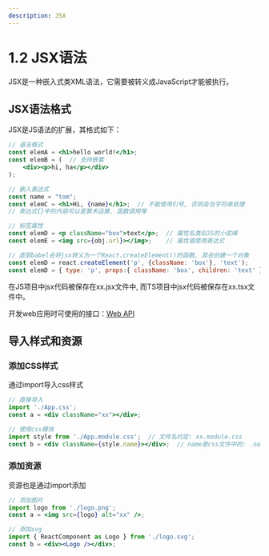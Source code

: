 ```yaml
---
description: JSX
---
```


# 1.2 JSX语法

JSX是一种嵌入式类XML语法，它需要被转义成JavaScript才能被执行。

## JSX语法格式

JSX是JS语法的扩展，其格式如下：

```jsx
// 语法格式
const elemA = <h1>hello world!</h1>;
const elemB = (  // 支持嵌套
    <div><p>hi, ha</p></div>
);

// 嵌入表达式
const name = "tom";
const elemC = <h1>Hi, {name}</h1>;  // 不能使用引号, 否则会当字符串处理
// 表达式{}中的内容可以是算术运算, 函数调用等

// 标签属性
const elemD = <p className="box">text</p>;  // 属性名类似JS的小驼峰
const elemE = <img src={obj.url}></img>;    // 属性值使用表达式

// 底层babel会将jsx转义为一个React.createElement()的函数, 其会创建一个对象
const elemD = react.createElement('p', {className: 'box'}, 'text');
const elemD = { type: 'p', props:{ className: 'box', children: 'text' }};  // 转化后的结构, 这里进行了简化, 实际更复杂
```

在JS项目中jsx代码被保存在xx.jsx文件中, 而TS项目中jsx代码被保存在xx.tsx文件中。

开发web应用时可使用的接口：[Web API](https://developer.mozilla.org/en-US/docs/Web/API)

## 导入样式和资源

### 添加CSS样式

通过import导入css样式

```jsx
// 直接导入
import './App.css';
const a = <div className="xx"></div>;

// 使用css模块
import style from './App.module.css';  // 文件名约定: xx.module.css
const b = <div className={style.name}></div>;  // name是css文件中的: .name {...} 
```

### 添加资源

资源也是通过import添加

```jsx
// 添加图片
import logo from './logo.png';
const a = <img src={logo} alt="xx" />;

// 添加svg
import { ReactComponent as Logo } from './logo.svg';
const b = <div><Logo /></div>;
```
